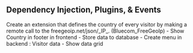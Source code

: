  <h2>Dependency Injection, Plugins, & Events</h2>
 Create an extension that defines the country of every visitor by making a remote call to the freegeoip.net/json/_IP_. (Bluecom_FreeGeoIp)
 - Show Country in footer in frontend
 - Store data to database
 - Create menu in backend : Visitor data
 - Show data grid
